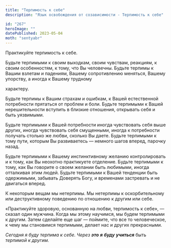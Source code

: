 ```yaml
---
title: "Терпимость к себе"
description: "Язык освобождения от созависимости - Терпимость к себе"

id: "267"
heroImage: ""
datePublished: 2023-05-04
moth: "sentyabr"
---
```


Практикуйте терпимость к себе.

Будьте терпимыми к своим выходкам, своим чувствам, реакциям, к своим
особенностям, к тому, что Вы человечны. Будьте терпимы к Вашим взлетам и
падениям, Вашему сопротивлению меняться, Вашему упорству, а иногда к Вашему
трудному

характеру.

Будьте терпимы к Вашим страхам и ошибкам, к Вашей естественной потребности
прятаться от проблем и боли. Будьте терпимыми к Вашей нерешительности вступить
в близкие отношения, открывать себя и быть уязвимыми.

Будьте терпимыми к Вашей потребности иногда чувствовать себя выше других,
иногда чувствовать себя смущенными, иногда к потребности получать столько же
любви, сколько Вы даете. Будьте терпимыми к тому пути, которым Вы развиваетесь
— немного шагов вперед, парочку назад.

Будьте терпимыми к Вашему инстинктивному желанию контролировать и к тому, как
Вы неохотно практикуете отделение. Будьте терпимыми к тому, как Вы говорите о
своем желании быть любимыми, иногда отталкивая этим людей. Будьте терпимыми к
Вашей тенденции быть одержимыми, забывать Доверять Богу, и временами
застревать и не двигаться вперед.

К некоторым вещам мы нетерпимы. Мы нетерпимы к оскорбительному или
деструктивному поведению по отношению к другим или себе.

«Практикуйте здоровую, основанную на любви, терпимость к себе», — сказал один
мужчина. Когда мы этому научимся, мы будем терпимыми к другим. Затем сделайте
еще шаг — поймите, что все то человеческое, к чему мы становимся терпимыми,
делает нас и других прекрасными.

_Сегодня_ _я_ _буду_ _терпима_ _к_ _себе._ _Через_ **_это_** **_я_**
**_буду_** **_учиться_** быть _терпимой_ _к_ _другим._
